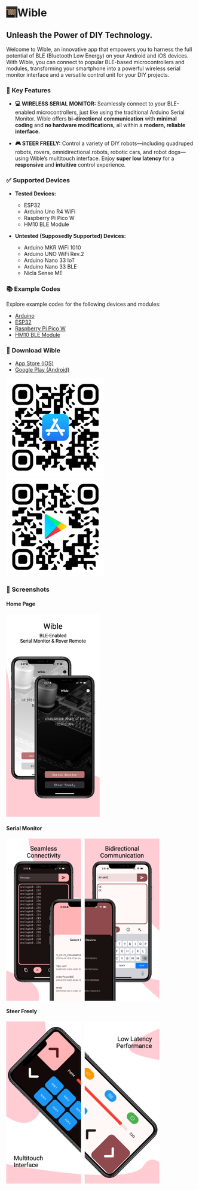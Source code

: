 # <img src="https://github.com/Rupakpoddar/WibleCodeTemplate/blob/master/Assets/WibleIcon.png" height="30" align="left"> Wible

## Unleash the Power of DIY Technology.

Welcome to Wible, an innovative app that empowers you to harness the full potential of BLE (Bluetooth Low Energy) on your Android and iOS devices. With Wible, you can connect to popular BLE-based microcontrollers and modules, transforming your smartphone into a powerful wireless serial monitor interface and a versatile control unit for your DIY projects.

### 🚀 **Key Features**

- **💻 WIRELESS SERIAL MONITOR:** Seamlessly connect to your BLE-enabled microcontrollers, just like using the traditional Arduino Serial Monitor. Wible offers **bi-directional communication** with **minimal coding** and **no hardware modifications,** all within a **modern, reliable interface.**

- **🎮 STEER FREELY:** Control a variety of DIY robots—including quadruped robots, rovers, omnidirectional robots, robotic cars, and robot dogs—using Wible’s multitouch interface. Enjoy **super low latency** for a **responsive** and **intuitive** control experience.

### ✅ **Supported Devices**

- **Tested Devices:**
  - ESP32
  - Arduino Uno R4 WiFi
  - Raspberry Pi Pico W
  - HM10 BLE Module

- **Untested (Supposedly Supported) Devices:**
  - Arduino MKR WiFi 1010
  - Arduino UNO WiFi Rev.2
  - Arduino Nano 33 IoT
  - Arduino Nano 33 BLE
  - Nicla Sense ME

### 📚 **Example Codes**

Explore example codes for the following devices and modules:

- [Arduino](https://github.com/Rupakpoddar/WibleCodeTemplate/tree/master/Arduino)
- [ESP32](https://github.com/Rupakpoddar/WibleCodeTemplate/tree/master/ESP32)
- [Raspberry Pi Pico W](https://github.com/Rupakpoddar/WibleCodeTemplate/tree/master/RPi_Pico_W)
- [HM10 BLE Module](https://github.com/Rupakpoddar/WibleCodeTemplate/tree/master/HM10_BLE_Module)

### 📲 **Download Wible**

- [App Store (iOS)](https://apps.apple.com/us/app/wible/id6472097054)
- [Google Play (Android)](https://play.google.com/store/apps/details?id=com.rupakpoddar.blebotcontroller)

<p>
  <a href="https://github.com/Rupakpoddar/WibleCodeTemplate/blob/master/Assets/AppStoreQR.png"><img src="https://github.com/Rupakpoddar/WibleCodeTemplate/blob/master/Assets/AppStoreQR.png" width="262.5"></a>
  &nbsp;&nbsp;&nbsp;&nbsp;&nbsp;&nbsp;&nbsp;&nbsp;&nbsp;&nbsp;&nbsp;&nbsp;&nbsp;&nbsp;&nbsp;&nbsp;&nbsp;&nbsp;&nbsp;&nbsp;&nbsp;&nbsp;&nbsp;&nbsp;&nbsp;&nbsp;&nbsp;&nbsp;&nbsp;&nbsp;&nbsp;&nbsp;
  <a href="https://github.com/Rupakpoddar/WibleCodeTemplate/blob/master/Assets/PlaystoreQR.png"><img src="https://github.com/Rupakpoddar/WibleCodeTemplate/blob/master/Assets/PlaystoreQR.png" width="262.5"></a>
</p>

### 📸 **Screenshots**

#### Home Page
<img src="https://github.com/Rupakpoddar/WibleCodeTemplate/blob/master/Assets/Screenshots/Apple%20iPhone%2011%20Pro%20Max%20Screenshot%201.png" width="250" />

#### Serial Monitor
<div style="display: flex; gap: 10px;">
  <img src="https://github.com/Rupakpoddar/WibleCodeTemplate/blob/master/Assets/Screenshots/Apple%20iPhone%2011%20Pro%20Max%20Screenshot%202.png" width="200" />
  <img src="https://github.com/Rupakpoddar/WibleCodeTemplate/blob/master/Assets/Screenshots/Apple%20iPhone%2011%20Pro%20Max%20Screenshot%203.png" width="200" />
</div>

#### Steer Freely
<div style="display: flex; gap: 10px;">
  <img src="https://github.com/Rupakpoddar/WibleCodeTemplate/blob/master/Assets/Screenshots/Apple%20iPhone%2011%20Pro%20Max%20Screenshot%204.png" width="200" />
  <img src="https://github.com/Rupakpoddar/WibleCodeTemplate/blob/master/Assets/Screenshots/Apple%20iPhone%2011%20Pro%20Max%20Screenshot%205.png" width="200" />
</div>
